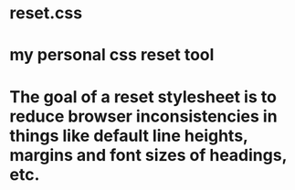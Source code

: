 # reset.css
# my personal css reset tool
# The goal of a reset stylesheet is to reduce browser inconsistencies in things like default line heights, margins and font sizes    of headings, etc.
# 
